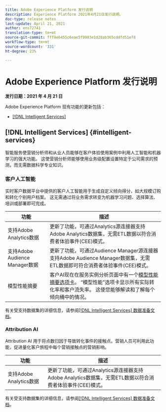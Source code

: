 ```yaml
---
title: Adobe Experience Platform 发行说明
description: Experience Platform 2021年4月21日发行说明。
doc-type: release notes
last-update: April 21, 2021
author: ens72741
translation-type: tm+mt
source-git-commit: fff9e6455c6eae5f9903e1d28ab365cddfd51ef8
workflow-type: tm+mt
source-wordcount: '331'
ht-degree: 23%

---
```



# Adobe Experience Platform 发行说明

**发行日期：2021 年 4 月 21 日**

Adobe Experience Platform 现有功能的更新包括：

- [[!DNL Intelligent Services]](#intelligent-services)

## [!DNL Intelligent Services] {#intelligent-services}

智能服务使营销分析师和从业人员能够在客户体验使用案例中利用人工智能和机器学习的强大功能。 这使营销分析师能够使用业务级配置设置特定于公司需求的预测，而无需数据科学专业知识。

### 客户人工智能

实时客户数据平台中提供的客户人工智能用于生成自定义倾向得分，如大规模订购和转化个别用户档案。 这无需通过将业务需求转变为机器学习问题、选择算法、培训或部署即可完成。

| 功能 | 描述 |
| ------- | ----------- |
| 支持Adobe Analytics数据 | 更新了功能，可通过Analytics源连接器支持Adobe Analytics数据集，无需ETL数据以符合消费者体验事件(CEE)模式。 |
| 支持Adobe Audience Manager数据 | 更新了功能，可通过Audience Manager源连接器支持Adobe Audience Manager数据集，无需ETL数据即可符合消费者体验事件(CEE)模式。 |
| 模型性能摘要 | 客户AI现在在服务实例分析页面中有一个[模型性能摘要选项卡](../../intelligent-services/customer-ai/user-guide/discover-insights.md#performance-metrics)。 “模型性能”选项卡显示所有实际转化率和客户流失率。 这使您能够解读和了解每个倾向桶中的情况。 |

有关受支持数据集的详细信息，请参阅[[!DNL Intelligent Services] 数据准备文档](../../intelligent-services/data-preparation.md)。

### Attribution AI

Attribution AI 用于将点数归因于导致转化事件的接触点。营销人员可利用此功能，促进量化客户旅程中每个营销接触点的营销影响。

| 功能 | 描述 |
| ------- | ----------- |
| 支持Adobe Analytics数据 | 更新了功能，可通过Analytics源连接器支持Adobe Analytics数据集，无需ETL数据以符合消费者体验事件(CEE)模式。 |

有关受支持数据集的详细信息，请参阅[[!DNL Intelligent Services] 数据准备文档](../../intelligent-services/data-preparation.md)。

